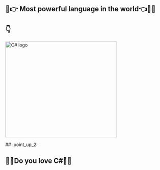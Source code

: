 ## :muscle::point_right: Most powerful language in the world:point_left::muscle::stuck_out_tongue_winking_eye:  

## :point_down:
<p align="left" > <img src="https://interset.co.th/wp-content/uploads/2018/07/27_c-sharp-logo-filled.png" alt="C# logo" style="float:center; margin-right:25px;" width="350" height="300"></p>
## :point_up_2:

 ## :blue_heart::green_heart:Do you love C#:green_heart::blue_heart:
